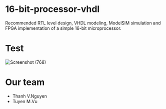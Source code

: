 # 16-bit-processor-vhdl
   Recommended RTL level design, VHDL modeling, ModelSIM simulation and FPGA implementation of a simple 16-bit microprocessor. 

# Test
![Screenshot (768)](https://user-images.githubusercontent.com/81580234/150943877-0f37e0f9-d795-4963-a04f-9922df2a1a2b.png)


# Our team
* Thanh V.Nguyen
* Tuyen M.Vu
